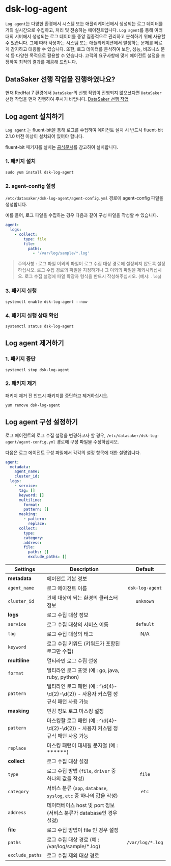 # dsk-log-agent

`Log agent`는 다양한 환경에서 시스템 또는 애플리케이션에서 생성되는 로그 데이터를 거의 실시간으로 수집하고, 처리 및 전송하는 에이전트입니다. `Log agent`를 통해 여러 대의 서버에서 생성되는 로그 데이터를 중앙 집중적으로 관리하고 분석하기 위해 사용할 수 있습니다. 그에 따라 사용자는 시스템 또는 애플리케이션에서 발생하는 문제를 빠르게 감지하고 대응할 수 있습니다. 또한, 로그 데이터를 분석하여 보안, 성능, 비즈니스 분석 등 다양한 목적으로 활용할 수 있습니다. 고객의 요구사항에 맞게 에이전트 설정을 조정하여 최적의 결과를 제공해 드립니다.

## DataSaker 선행 작업을 진행하였나요?

현재 RedHat 7  환경에서 `DataSaker`의 선행 작업이 진행되지 않으셨다면 `DataSaker` 선행 작업을 먼저 진행하여 주시기 바랍니다. [DataSaker 선행 작업](${PREPARATION_MANUAL_KR})

## Log agent 설치하기

`Log agent` 는 fluent-bit을 통해 로그를 수집하여 에이전트 설치 시 반드시 fluent-bit 2.1.0 버전 이상이 설치되어 있어야 합니다.

fluent-bit 패키지를 설치는 [공식문서](https://docs.fluentbit.io/manual/installation/linux/redhat-centos)를 참고하여 설치합니다.

### 1. 패키지 설치

```shell
sudo yum install dsk-log-agent
```

### 2. agent-config 설정

`/etc/datasaker/dsk-log-agent/agent-config.yml` 경로에 agent-config 파일을 생성합니다.

예를 들어, 로그 파일을 수집하는 경우 다음과 같이 구성 파일을 작성할 수 있습니다.

```yaml
agent:
  logs:
    - collect:
        type: file
        file:
          paths:
            - '/var/log/sample/*.log'
```

> 주의사항 : 로그 파일 이외의 파일이 로그 수집 대상 경로에 설정되지 않도록 설정하십시오. 로그 수집 경로의 파일을 지정하거나 그 이외의 파일을 제외시키십시오. 로그 수집 설정에 파일 확장자 형식을 반드시 작성해주십시오. (예시: `.log`)


### 3. 패키지 실행

```shell
systemctl enable dsk-log-agent --now
```

### 4. 패키지 실행 상태 확인

```shell
systemctl status dsk-log-agent
```

## Log agent 제거하기

### 1. 패키지 중단

```shell
systemctl stop dsk-log-agent
```

### 2. 패키지 제거

패키지 제거 전 반드시 패키지를 중단하고 제거하십시오.

```shell
yum remove dsk-log-agent
```

## Log agent 구성 설정하기

로그 에이전트의 로그 수집 설정을 변경하고자 할 경우, `/etc/datasaker/dsk-log-agent/agent-config.yml` 경로에 구성 파일을 수정하십시오.

다음은 로그 에이전트 구성 파일에서 각각의 설정 항목에 대한 설명입니다.

```yaml
agent:
  metadata:
    agent_name:
    cluster_id:
  logs:
    - service:
      tag: []
      keyword: []
      multiline:
        format:
        pattern: []
      masking:
        - pattern:
          replace:
      collect:
        type:
        category:
        address:
        file:
          paths: []
          exclude_paths: []
```

| **Settings**                        | **Description**                                                                        | **Default** |
| ----------------------------------- | -------------------------------------------------------------------------------------- | :---------: |
|  **metadata**                       | 에이전트 기본 정보                                                                                    |
| `agent_name`                        | 로그 에이전트 이름                                                                       | `dsk-log-agent` |
| `cluster_id`                        | 관제 대상이 되는 환경의 클러스터 정보                                                     |  `unknown`  |
| **logs**                          | 로그 수집 대상 정보                                                                                    |
| `service`                           | 로그 수집 대상의 서비스 이름                                                              |  `default`  |
| `tag`                             | 로그 수집 대상의 태그                                                                    |     N/A     |
| `keyword`                           | 로그 수집 키워드 (키워드가 포함된 로그만 수집)                                             |             |
| **multiline**                       | 멀티라인 로그 수집 설정                                                                                 |
| `format`                  | 멀티라인 로그 포맷 (예 : go, java, ruby, python)                                          |             |
| `pattern`                 | 멀티라인 로그 패턴 (예 : ^\d{4}-\d{2}-\d{2}) - 사용자 커스텀 정규식 패턴 사용 가능           |             |
| **masking**                       | 민감 정보 로그 마스킹 설정                                                                              |
| `pattern`                           | 마스킹할 로그 패턴 (예 : ^\d{4}-\d{2}-\d{2}) - 사용자 커스텀 정규식 패턴 사용 가능           |            |
| `replace`                           | 마스킹 패턴이 대체될 문자열 (예 : ******)                                                  |            |
| **collect**                         | 로그 수집 대상 설정                                                                                    |
| `type`                              | 로그 수집 방법 (`file`, `driver` 중 하나의 값을 작성)                                    |    `file`    |
| `category`                          | 서비스 분류 (`app`, `database`, `syslog`, `etc` 중 하나의 값을 작성)                     |    `etc`    |
| `address`                           | 데이터베이스 host 및 port 정보  (서비스 분류가 database인 경우 설정)                       |          |
| **file**                            | 로그 수집 방법이 file 인 경우 설정                                                                   |
| `paths`                           | 로그 수집 대상 경로 (예 : /var/log/sample/*.log)                                          | `/var/log/*.log` |
| `exclude_paths`                   | 로그 수집 제외 대상 경로                                                                   |          |
